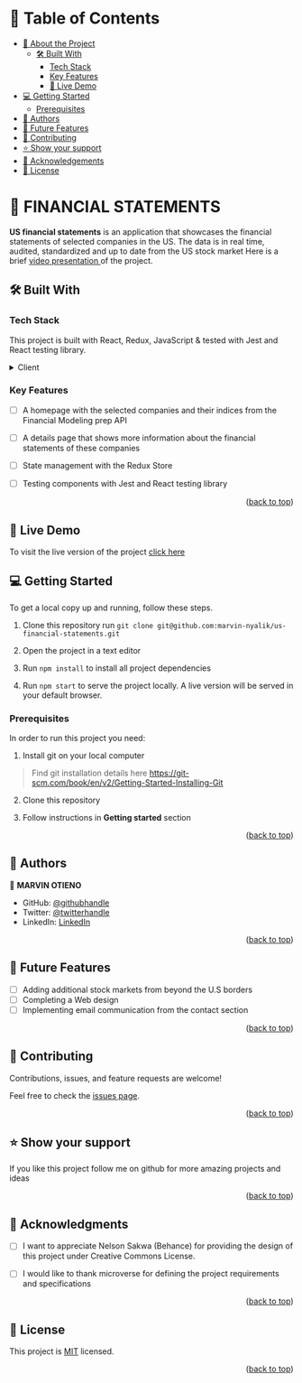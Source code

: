 <a name="readme-top"></a>

# 📗 Table of Contents

- [📖 About the Project](#about-project)
  - [🛠 Built With](#built-with)
    - [Tech Stack](#tech-stack)
    - [Key Features](#key-features)
    - [🚀 Live Demo](#live-demo)
- [💻 Getting Started](#getting-started)
  - [Prerequisites](#Prerequisites)
- [👥 Authors](#authors)
- [🔭 Future Features](#future-features)
- [🤝 Contributing](#contributing)
- [⭐️ Show your support](#support)
- [🙏 Acknowledgements](#acknowledgements)
- [📝 License](#license)


# 📖 FINANCIAL STATEMENTS <a name="about-project"></a>


**US financial statements** is an application that showcases the financial statements of selected companies in the US. The data is in real time, audited, standardized and up to date from the US stock market
Here is a brief <a href="https://www.loom.com/share/3ebaf875dfad429ba1a4ef53b307f8f5?sid=6377f9ab-7374-4405-8e2d-18823afc90da"> video presentation </a> of the project.

## 🛠 Built With <a name="built-with"></a>

### Tech Stack <a name="tech-stack"></a>

This project is built with React, Redux, JavaScript & tested with Jest and React testing library.

<details>
  <summary>Client</summary>
  <ul>
    <li><a href="https://reactjs.org/">React.js</a></li>
  </ul>
</details>

### Key Features <a name="key-features"></a>

- [ ] A homepage with the selected companies and their indices from the Financial Modeling prep API
- [ ] A details page that shows more information about the financial statements of these companies
- [ ] State management with the Redux Store
- [ ] Testing components with Jest and React testing library


<p align="right">(<a href="#readme-top">back to top</a>)</p>

## 🚀 Live Demo <a name="live-demo"></a>
To visit the live version of the project <a href="https://usa-companies-financial-statements.onrender.com/"> click here</a>

## 💻 Getting Started <a name="getting-started"></a>
To get a local copy up and running, follow these steps.
1. Clone this repository
   run 
   `git clone git@github.com:marvin-nyalik/us-financial-statements.git`

2. Open the project in a text editor
3. Run `npm install` to install all project dependencies
4. Run `npm start` to serve the project locally. A live version will be served in your default browser. 

### Prerequisites

In order to run this project you need:

1. Install git on your local computer
> Find git installation details here https://git-scm.com/book/en/v2/Getting-Started-Installing-Git

2. Clone this repository

3. Follow instructions in **Getting started** section
<p align="right">(<a href="#readme-top">back to top</a>)</p>


## 👥 Authors <a name="authors"></a>
👤 **MARVIN OTIENO**

- GitHub: [@githubhandle](https://github.com/marvin-nyalik/)
- Twitter: [@twitterhandle](https://twitter.com/NyalikMarvin)
- LinkedIn: [LinkedIn](https://www.linkedin.com/in/marvin-otieno-nyalik/)

<p align="right">(<a href="#readme-top">back to top</a>)</p>


## 🔭 Future Features <a name="future-features"></a>

- [ ] Adding additional stock markets from beyond the U.S borders
- [ ] Completing a Web design
- [ ] Implementing email communication from the contact section

<p align="right">(<a href="#readme-top">back to top</a>)</p>


## 🤝 Contributing <a name="contributing"></a>

Contributions, issues, and feature requests are welcome!

Feel free to check the [issues page](../../issues/).

<p align="right">(<a href="#readme-top">back to top</a>)</p>


## ⭐️ Show your support <a name="support"></a>

If you like this project follow me on github for more amazing projects
and ideas

<p align="right">(<a href="#readme-top">back to top</a>)</p>


## 🙏 Acknowledgments <a name="acknowledgements"></a>
- [ ] I want to appreciate Nelson Sakwa (Behance) for providing the design of this project under Creative Commons License.

- [ ] I would like to thank microverse for defining the project requirements and specifications


<p align="right">(<a href="#readme-top">back to top</a>)</p>


## 📝 License <a name="license"></a>

This project is [MIT](./LICENSE) licensed.


<p align="right">(<a href="#readme-top">back to top</a>)</p>
